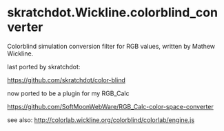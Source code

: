 # skratchdot.Wickline.colorblind_converter

Colorblind simulation conversion filter for RGB values, written by Mathew Wickline.

last ported by skratchdot:

https://github.com/skratchdot/color-blind

now ported to be a plugin for my RGB_Calc

https://github.com/SoftMoonWebWare/RGB_Calc-color-space-converter

see also:
http://colorlab.wickline.org/colorblind/colorlab/engine.js
